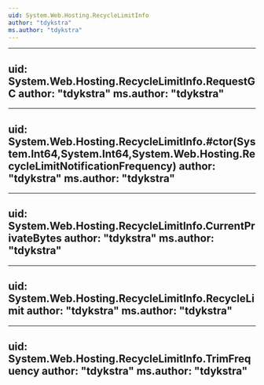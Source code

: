 ```yaml
---
uid: System.Web.Hosting.RecycleLimitInfo
author: "tdykstra"
ms.author: "tdykstra"
---
```


---
uid: System.Web.Hosting.RecycleLimitInfo.RequestGC
author: "tdykstra"
ms.author: "tdykstra"
---

---
uid: System.Web.Hosting.RecycleLimitInfo.#ctor(System.Int64,System.Int64,System.Web.Hosting.RecycleLimitNotificationFrequency)
author: "tdykstra"
ms.author: "tdykstra"
---

---
uid: System.Web.Hosting.RecycleLimitInfo.CurrentPrivateBytes
author: "tdykstra"
ms.author: "tdykstra"
---

---
uid: System.Web.Hosting.RecycleLimitInfo.RecycleLimit
author: "tdykstra"
ms.author: "tdykstra"
---

---
uid: System.Web.Hosting.RecycleLimitInfo.TrimFrequency
author: "tdykstra"
ms.author: "tdykstra"
---
